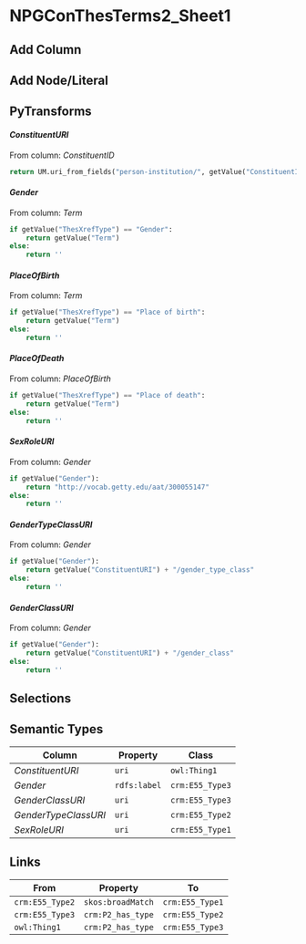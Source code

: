 # NPGConThesTerms2_Sheet1

## Add Column

## Add Node/Literal

## PyTransforms
#### _ConstituentURI_
From column: _ConstituentID_
``` python
return UM.uri_from_fields("person-institution/", getValue("ConstituentID"))
```

#### _Gender_
From column: _Term_
``` python
if getValue("ThesXrefType") == "Gender":
    return getValue("Term")
else:
    return ''
```

#### _PlaceOfBirth_
From column: _Term_
``` python
if getValue("ThesXrefType") == "Place of birth":
    return getValue("Term")
else:
    return ''
```

#### _PlaceOfDeath_
From column: _PlaceOfBirth_
``` python
if getValue("ThesXrefType") == "Place of death":
    return getValue("Term")
else:
    return ''
```

#### _SexRoleURI_
From column: _Gender_
``` python
if getValue("Gender"):
    return "http://vocab.getty.edu/aat/300055147"
else:
    return ''
```

#### _GenderTypeClassURI_
From column: _Gender_
``` python
if getValue("Gender"):
    return getValue("ConstituentURI") + "/gender_type_class"
else:
    return ''
```

#### _GenderClassURI_
From column: _Gender_
``` python
if getValue("Gender"):
    return getValue("ConstituentURI") + "/gender_class"
else:
    return ''
```


## Selections

## Semantic Types
| Column | Property | Class |
|  ----- | -------- | ----- |
| _ConstituentURI_ | `uri` | `owl:Thing1`|
| _Gender_ | `rdfs:label` | `crm:E55_Type3`|
| _GenderClassURI_ | `uri` | `crm:E55_Type3`|
| _GenderTypeClassURI_ | `uri` | `crm:E55_Type2`|
| _SexRoleURI_ | `uri` | `crm:E55_Type1`|


## Links
| From | Property | To |
|  --- | -------- | ---|
| `crm:E55_Type2` | `skos:broadMatch` | `crm:E55_Type1`|
| `crm:E55_Type3` | `crm:P2_has_type` | `crm:E55_Type2`|
| `owl:Thing1` | `crm:P2_has_type` | `crm:E55_Type3`|
